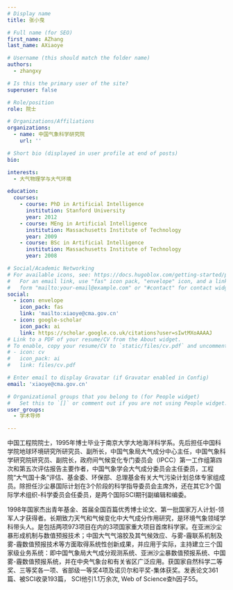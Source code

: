 ```yaml
---
# Display name
title: 张小曳

# Full name (for SEO)
first_name: AZhang
last_name: AXiaoye

# Username (this should match the folder name)
authors:
  - zhangxy

# Is this the primary user of the site?
superuser: false

# Role/position
role: 院士

# Organizations/Affiliations
organizations:
  - name: 中国气象科学研究院
    url: ''

# Short bio (displayed in user profile at end of posts)
bio: 

interests:
  - 大气物理学与大气环境

education:
  courses:
    - course: PhD in Artificial Intelligence
      institution: Stanford University
      year: 2012
    - course: MEng in Artificial Intelligence
      institution: Massachusetts Institute of Technology
      year: 2009
    - course: BSc in Artificial Intelligence
      institution: Massachusetts Institute of Technology
      year: 2008

# Social/Academic Networking
# For available icons, see: https://docs.hugoblox.com/getting-started/page-builder/#icons
#   For an email link, use "fas" icon pack, "envelope" icon, and a link in the
#   form "mailto:your-email@example.com" or "#contact" for contact widget.
social:
  - icon: envelope
    icon_pack: fas
    link: 'mailto:xiaoye@cma.gov.cn'
  - icon: google-scholar
    icon_pack: ai
    link: https://scholar.google.co.uk/citations?user=sIwtMXoAAAAJ
# Link to a PDF of your resume/CV from the About widget.
# To enable, copy your resume/CV to `static/files/cv.pdf` and uncomment the lines below.
# - icon: cv
#   icon_pack: ai
#   link: files/cv.pdf

# Enter email to display Gravatar (if Gravatar enabled in Config)
email: 'xiaoye@cma.gov.cn'

# Organizational groups that you belong to (for People widget)
#   Set this to `[]` or comment out if you are not using People widget.
user_groups:
  - 学术导师

---
```


中国工程院院士，1995年博士毕业于南京大学大地海洋科学系。先后担任中国科学院地球环境研究所研究员、副所长，中国气象局大气成分中心主任，中国气象科学研究院研究员、副院长，政府间气候变化专门委员会（IPCC）第一工作组第四次和第五次评估报告主要作者，中国气象学会大气成分委员会主任委员，工程院“大气国十条”评估、基金委、环保部、总理基金有关大气污染计划总体专家组成员。除担任沙尘暴国际计划在3个阶段的科学指导委员会主席外，还在其它3个国际学术组织-科学委员会任委员，是两个国际SCI期刊副编辑和编委。

1998年国家杰出青年基金、首届全国百篇优秀博士论文、第一批国家万人计划-领军人才获得者。长期致力天气和气候变化中大气成分作用研究，是环境气象领域学科带头人。是包括两项973项目在内的3项国家重大项目首席科学家。在亚洲沙尘暴形成机制与数值预报技术；中国大气气溶胶及其气候效应、与雾-霾联系机制及雾-霾数值预报技术等方面取得系统性创新成果，并应用于实际，主持建立三个国家级业务系统：即中国气象局大气成分观测系统、亚洲沙尘暴数值预报系统、中国雾-霾数值预报系统，并在中央气象台和有关省区广泛应用。获国家自然科学二等奖、三等奖各一项、省部级一等奖4项及诺贝尔和平奖-集体获奖。发表论文361篇、被SCI收录193篇， SCI他引1.1万余次, Web of Science查h因子55。
